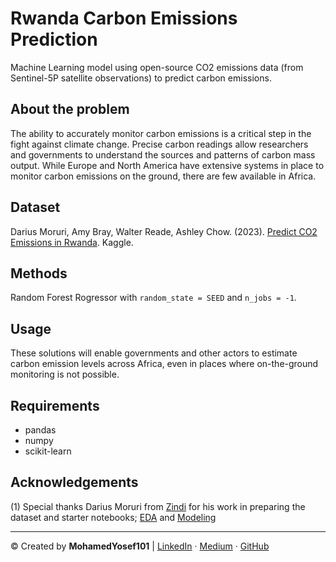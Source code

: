 # Rwanda Carbon Emissions Prediction
Machine Learning model using open-source CO2 emissions data (from Sentinel-5P satellite observations) to predict carbon emissions.

## **About the problem**
The ability to accurately monitor carbon emissions is a critical step in the fight against climate change. Precise carbon readings allow researchers and governments to understand the sources and patterns of carbon mass output. While Europe and North America have extensive systems in place to monitor carbon emissions on the ground, there are few available in Africa.

## **Dataset**
Darius Moruri, Amy Bray, Walter Reade, Ashley Chow. (2023). [Predict CO2 Emissions in Rwanda](https://kaggle.com/competitions/playground-series-s3e20). Kaggle. 

## **Methods**
Random Forest Rogressor with `random_state = SEED` and `n_jobs = -1`.


## **Usage**
These solutions will enable governments and other actors to estimate carbon emission levels across Africa, even in places where on-the-ground monitoring is not possible.

## **Requirements**
- pandas
- numpy
- scikit-learn


## **Acknowledgements**
(1) Special thanks Darius Moruri from [Zindi](https://zindi.africa/) for his work in preparing the dataset and starter notebooks; [EDA](https://www.kaggle.com/code/inversion/getting-started-eda) and [Modeling](https://www.kaggle.com/code/inversion/getting-started-modeling)

<hr>

<p>
&copy; Created by <b>MohamedYosef101</b> | 
	<a href="https://linkedin.com/in/mohamedyosef101">LinkedIn</a> &centerdot;
	<a href="https://medium.com/in/@mohamedyosef101">Medium</a> &centerdot;
	<a href="https://github.com/mohamedyosef101">GitHub</a>
</p>